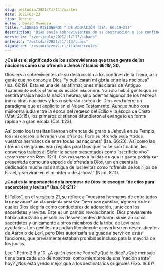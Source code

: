 ```yaml
---
slug: /estudia/2021/t1/l13/martes
date: 2021-03-23
tipo: leccion
author: David Mendoza
title: "LÍDERES MISIONEROS Y DE ADORACIÓN (ISA. 66:19–21)"
description: "Dios envía sobrevivientes de su destrucción a los confines de la Tierra, a la gente que no conoce a Dios, “y publicarán mi gloria entre las naciones” (Isa. 66:19). Esta es una de las afirmaciones más claras del Antiguo Testamento sobre el tema de acción misionera"
versiculo: "/versiculo/2021/t1/l13/sabado"
anterior: "/estudia/2021/t1/l13/lunes"
siguiente: "/estudia/2021/t1/l13/miercoles"
---
```


**¿Cuál es el significado de los sobrevivientes que traen
gente de las naciones como una ofrenda a Jehová? Isaías
66:19, 20.**

Dios envía sobrevivientes de su destrucción a los confines
de la Tierra, a la gente que no conoce a Dios, “y
publicarán mi gloria entre las naciones” (Isa. 66:19). Esta
es una de las afirmaciones más claras del Antiguo Testamento
sobre el tema de acción misionera. No solo habrá gente que
se sentirá atraída hacia la nación hebrea, sino
además algunos de los hebreos irán a otras naciones y les
enseñarán acerca del Dios verdadero; un paradigma que es
explícito en el Nuevo Testamento. Aunque hubo obra misionera
judía entre la época del regreso del Exilio y la época
de Cristo (Mat. 23:15), los primeros cristianos difundieron el
evangelio en forma rápida y a gran escala (Col. 1:23).


Así como los israelitas llevaban ofrendas de grano a Jehová
en su Templo, los misioneros le llevarían una ofrenda. Pero su
ofrenda sería “todos vuestros hermanos de entre todas las
naciones” (Isa. 66:20). Así como las ofrendas de granos
eran regalos para Dios que no se sacrificaban, los conversos
traídos al Señor le serían presentados como
“sacrificio vivo” (comparar con Rom. 12:1). Con respecto a
la idea de que la gente podría ser presentada como una especie de
ofrenda a Dios, ten en cuenta la dedicación mucho más
antigua de los levitas como “ofrenda de los hijos de Israel, y
servirán en el ministerio de Jehová” (Núm. 8:11).


**¿Cuál es la importancia de la promesa de Dios de escoger
“de ellos para sacerdotes y levitas” (Isa. 66:21)?**

El “ellos”, en el versículo 21, se refiere a
“vuestros hermanos de entre todas las naciones” en el
versículo anterior. Estos son gentiles, algunos de los cuales
Dios elegiría como conductores de adoración, junto con los
sacerdotes y levitas. Este es un cambio revolucionario. Dios
previamente había autorizado que solo los descendientes de
Aarón sirvieran como sacerdotes y únicamente a otros
miembros de la tribu de Leví para ayudarlos. Los gentiles no
podían literalmente convertirse en descendientes de Aarón o
de Leví, pero Dios autorizaría a algunos a servir en estas
funciones, que previamente estaban prohibidas incluso para la
mayoría de los judíos.


Lee 1 Pedro 2:9 y 10. ¿A quién escribe Pedro? ¿Qué
le dice? ¿Qué mensaje tiene para cada uno de nosotros, como
miembros de una “nación santa” hoy? ¿Nos
está yendo mejor que a los destinatarios originales (Éxo.
19:6)?
